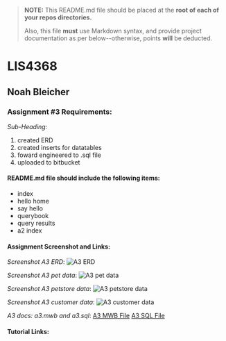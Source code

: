 > **NOTE:** This README.md file should be placed at the **root of each of your repos directories.**
>
>Also, this file **must** use Markdown syntax, and provide project documentation as per below--otherwise, points **will** be deducted.
>

# LIS4368

## Noah Bleicher

### Assignment #3 Requirements:

*Sub-Heading:*

1. created ERD
2. created inserts for datatables
3. foward engineered to .sql file
4. uploaded to bitbucket

#### README.md file should include the following items:

* index
* hello home
* say hello
* querybook
* query results 
* a2 index

#### Assignment Screenshot and Links:
*Screenshot A3 ERD*:
![A3 ERD](img/a3.png)

*Screenshot A3 pet data*:
![A3 pet data](img/pet.png)

*Screenshot A3 petstore data*:
![A3 petstore data](img/petstore.png)

*Screenshot A3 customer data*:
![A3 customer data](img/customer.png)

*A3 docs: a3.mwb and a3.sql*:
[A3 MWB File](docs/a3.mwb "A3 ERD in .mwb format")
[A3 SQL File](docs/a3.sql "A3 SQL Script")

#### Tutorial Links:



